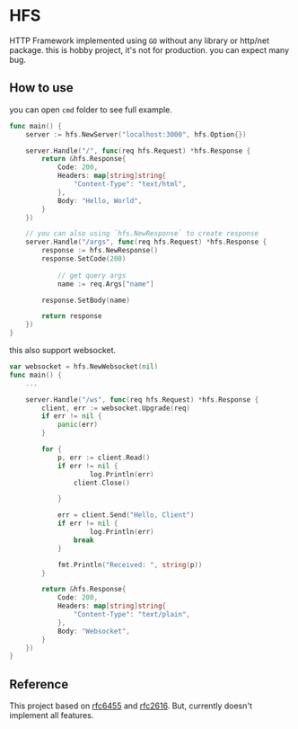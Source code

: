 # HFS

HTTP Framework implemented using `GO` without any library or http/net package. this is hobby project, it's not for production. you can expect many bug.

## How to use

you can open `cmd` folder to see full example.
```go
func main() {
    server := hfs.NewServer("localhost:3000", hfs.Option{})

	server.Handle("/", func(req hfs.Request) *hfs.Response {
		return &hfs.Response{
			Code: 200,
			Headers: map[string]string{
				"Content-Type": "text/html",
			},
			Body: "Hello, World",
		}
	})

    // you can also using `hfs.NewResponse` to create response
	server.Handle("/args", func(req hfs.Request) *hfs.Response {
		response := hfs.NewResponse()
		response.SetCode(200)
        
        	// get query args
        	name := req.Args["name"]

		response.SetBody(name)

		return response
	})
}
```

this also support websocket.

```go
var websocket = hfs.NewWebsocket(nil)
func main() {
    ...

    server.Handle("/ws", func(req hfs.Request) *hfs.Response {
		client, err := websocket.Upgrade(req)
		if err != nil {
			panic(err)
		}

		for {
			p, err := client.Read()
			if err != nil {
                	log.Println(err)
				client.Close()

			}

			err = client.Send("Hello, Client")
			if err != nil {
                	log.Println(err)
				break
			}

			fmt.Println("Received: ", string(p))
		}

		return &hfs.Response{
			Code: 200,
			Headers: map[string]string{
				"Content-Type": "text/plain",
			},
			Body: "Websocket",
		}
    })
}
```

## Reference

This project based on [rfc6455](https://datatracker.ietf.org/doc/html/rfc6455) and [rfc2616](https://datatracker.ietf.org/doc/html/rfc2616). But, currently doesn't implement all features.
